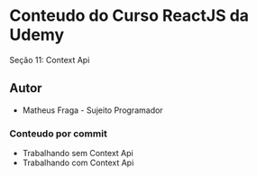 # Conteudo do Curso ReactJS da Udemy

Seção 11: Context Api

## Autor

- Matheus Fraga - Sujeito Programador

### Conteudo por commit

- Trabalhando sem Context Api
- Trabalhando com Context Api
